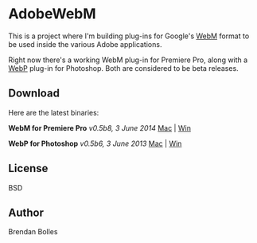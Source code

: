 AdobeWebM
=========

This is a project where I'm building plug-ins for Google's [WebM](http://www.webmproject.org/) format to be used inside the various Adobe applications.

Right now there's a working WebM plug-in for Premiere Pro, along with a [WebP](https://developers.google.com/speed/webp/) plug-in for Photoshop. Both are considered to be beta releases.


Download
--------
Here are the latest binaries:

**WebM for Premiere Pro** _v0.5b8, 3 June 2014_
[Mac](http://www.fnordware.com/downloads/WebM_v0.5b8_mac.zip) | [Win](http://www.fnordware.com/downloads/WebM_v0.5b8_win.zip)

**WebP for Photoshop** _v0.5b6, 3 June 2013_
[Mac](http://www.fnordware.com/downloads/WebP_v0.5b6_mac.zip) | [Win](http://www.fnordware.com/downloads/WebP_v0.5b6_win.zip)


License
-------
BSD


Author
------
Brendan Bolles